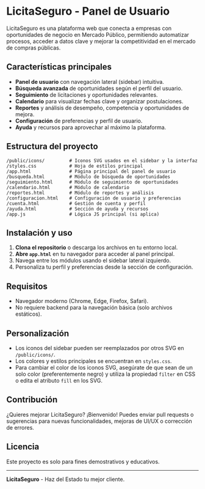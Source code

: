 # LicitaSeguro - Panel de Usuario

LicitaSeguro es una plataforma web que conecta a empresas con oportunidades de negocio en Mercado Público, permitiendo automatizar procesos, acceder a datos clave y mejorar la competitividad en el mercado de compras públicas.

## Características principales

- **Panel de usuario** con navegación lateral (sidebar) intuitiva.
- **Búsqueda avanzada** de oportunidades según el perfil del usuario.
- **Seguimiento** de licitaciones y oportunidades relevantes.
- **Calendario** para visualizar fechas clave y organizar postulaciones.
- **Reportes** y análisis de desempeño, competencia y oportunidades de mejora.
- **Configuración** de preferencias y perfil de usuario.
- **Ayuda** y recursos para aprovechar al máximo la plataforma.

## Estructura del proyecto

```
/public/icons/         # Iconos SVG usados en el sidebar y la interfaz
/styles.css            # Hoja de estilos principal
/app.html              # Página principal del panel de usuario
/busqueda.html         # Módulo de búsqueda de oportunidades
/seguimiento.html      # Módulo de seguimiento de oportunidades
/calendario.html       # Módulo de calendario
/reportes.html         # Módulo de reportes y análisis
/configuracion.html    # Configuración de usuario y preferencias
/cuenta.html           # Gestión de cuenta y perfil
/ayuda.html            # Sección de ayuda y recursos
/app.js                # Lógica JS principal (si aplica)
```

## Instalación y uso

1. **Clona el repositorio** o descarga los archivos en tu entorno local.
2. **Abre `app.html`** en tu navegador para acceder al panel principal.
3. Navega entre los módulos usando el sidebar lateral izquierdo.
4. Personaliza tu perfil y preferencias desde la sección de configuración.

## Requisitos

- Navegador moderno (Chrome, Edge, Firefox, Safari).
- No requiere backend para la navegación básica (solo archivos estáticos).

## Personalización

- Los iconos del sidebar pueden ser reemplazados por otros SVG en `/public/icons/`.
- Los colores y estilos principales se encuentran en `styles.css`.
- Para cambiar el color de los iconos SVG, asegúrate de que sean de un solo color (preferentemente negro) y utiliza la propiedad `filter` en CSS o edita el atributo `fill` en los SVG.

## Contribución

¿Quieres mejorar LicitaSeguro? ¡Bienvenido! Puedes enviar pull requests o sugerencias para nuevas funcionalidades, mejoras de UI/UX o corrección de errores.

## Licencia

Este proyecto es solo para fines demostrativos y educativos.

---

**LicitaSeguro** - Haz del Estado tu mejor cliente.
